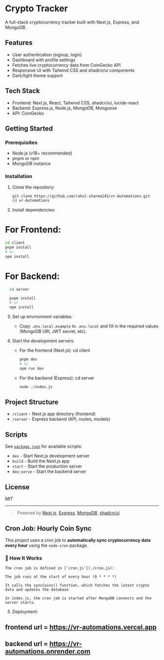 # Crypto Tracker

A full-stack cryptocurrency tracker built with Next.js, Express, and MongoDB.

## Features

- User authentication (signup, login)
- Dashboard with profile settings
- Fetches live cryptocurrency data from CoinGecko API
- Responsive UI with Tailwind CSS and shadcn/ui components
- Dark/light theme support

## Tech Stack

- Frontend: Next.js, React, Tailwind CSS, shadcn/ui, lucide-react
- Backend: Express.js, Node.js, MongoDB, Mongoose
- API: CoinGecko

## Getting Started

### Prerequisites

- Node.js (v18+ recommended)
- pnpm or npm
- MongoDB instance

### Installation

1. Clone the repository:

   ```sh
   git clone https://github.com/rahul-sharma143/vr-Automations.git
   cd vr-Automations
   ```

2. Install dependencies:
# For Frontend:
   ```sh
   cd client
   pnpm install
   # or
   npm install
   ```
  # For Backend:
 ```sh
   cd server

   pnpm install
   # or
   npm install
   ```

3. Set up environment variables:

   - Copy `.env.local.example` to `.env.local` and fill in the required values (MongoDB URI, JWT secret, etc).

4. Start the development servers:

   - For the frontend (Next.js):
    cd client

     ```sh
     pnpm dev
     # or
     npm run dev
     ```

   - For the backend (Express):
    cd server

     ```sh
     node ./index.js
     ```

## Project Structure

- `/client` - Next.js app directory (frontend)
- `/server` - Express backend (API, routes, models)

## Scripts

See [`package.json`](package.json) for available scripts:

- `dev` - Start Next.js development server
- `build` - Build the Next.js app
- `start` - Start the production server
- `dev:serve` - Start the backend server

## License

MIT

---

> Powered by [Next.js](https://nextjs.org/), [Express](https://expressjs.com/), [MongoDB](https://www.mongodb.com/), [shadcn/ui](https://ui.shadcn.com/)

## Cron Job: Hourly Coin Sync

This project uses a cron job to **automatically sync cryptocurrency data every hour** using the `node-cron` package.

### 🔧 How It Works
```
The cron job is defined in [`cron.js`](./cron.js):

The job runs at the start of every hour (0 * * * *)

It calls the syncCoins() function, which fetches the latest crypto data and updates the database

In index.js, the cron job is started after MongoDB connects and the server starts.
```

5. Deployment:

## frontend url = https://vr-automations.vercel.app

## backend url = https://vr-automations.onrender.com